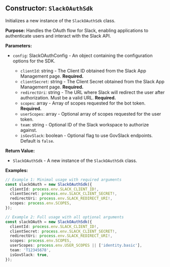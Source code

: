 ## Constructor: `SlackOAuthSdk`

Initializes a new instance of the `SlackOAuthSdk` class.

**Purpose:**
Handles the OAuth flow for Slack, enabling applications to authenticate users and interact with the Slack API.

**Parameters:**

- `config`: SlackOAuthConfig - An object containing the configuration options for the SDK.

  - `clientId`: string - The Client ID obtained from the Slack App Management page. **Required.**
  - `clientSecret`: string - The Client Secret obtained from the Slack App Management page. **Required.**
  - `redirectUri`: string - The URL where Slack will redirect the user after authorization. Must be a valid URL. **Required.**
  - `scopes`: array<string> - Array of scopes requested for the bot token. **Required.**
  - `userScopes`: array<string> - Optional array of scopes requested for the user token.
  - `team`: string - Optional ID of the Slack workspace to authorize against.
  - `isGovSlack`: boolean - Optional flag to use GovSlack endpoints. Default is `false`.

**Return Value:**

- `SlackOAuthSdk` - A new instance of the `SlackOAuthSdk` class.

**Examples:**

```typescript
// Example 1: Minimal usage with required arguments
const slackOAuth = new SlackOAuthSdk({
  clientId: process.env.SLACK_CLIENT_ID!,
  clientSecret: process.env.SLACK_CLIENT_SECRET!,
  redirectUri: process.env.SLACK_REDIRECT_URI!,
  scopes: process.env.SCOPES,
});

// Example 2: Full usage with all optional arguments
const slackOAuth = new SlackOAuthSdk({
  clientId: process.env.SLACK_CLIENT_ID!,
  clientSecret: process.env.SLACK_CLIENT_SECRET!,
  redirectUri: process.env.SLACK_REDIRECT_URI!,
  scopes: process.env.SCOPES,
  userScopes: process.env.USER_SCOPES || ['identity.basic'],
  team: 'T12345678',
  isGovSlack: true,
});
```
